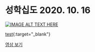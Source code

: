 # 성학십도 2020. 10. 16



[![IMAGE ALT TEXT HERE](http://img.youtube.com/vi/gKGGyX0K5BY/0.jpg)](http://www.youtube.com/watch?v=gKGGyX0K5BY)

[test](https://youtu.be/gKGGyX0K5BY){:target="_blank"}

<a href="https://youtu.be/gKGGyX0K5BY" target="_blank">영상 보기</a>
